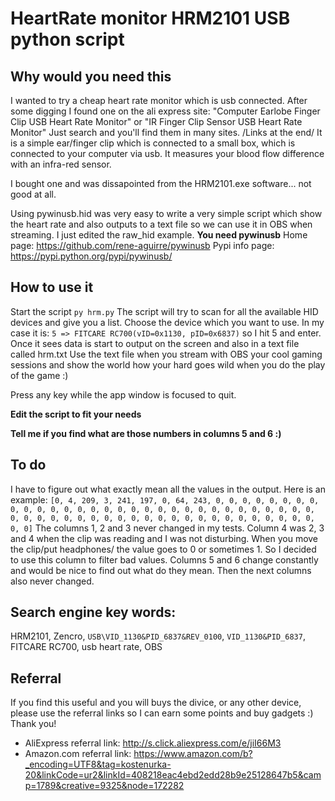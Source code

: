 # HeartRate monitor HRM2101 USB python script

## Why would you need this

I wanted to try a cheap heart rate monitor which is usb connected.
After some digging I found one on the ali express site: "Computer Earlobe Finger Clip USB Heart Rate Monitor" or "IR Finger Clip Sensor USB Heart Rate Monitor"
Just search and you'll find them in many sites. /Links at the end/
It is a simple ear/finger clip which is connected to a small box, which is connected to your computer via usb.
It measures your blood flow difference with an infra-red sensor.

I bought one and was dissapointed from the HRM2101.exe software... not good at all.

Using pywinusb.hid was very easy to write a very simple script which show the heart rate and also outputs to a text file so we can use it in OBS when streaming.
I just edited the raw_hid example.
**You need pywinusb**
Home page: https://github.com/rene-aguirre/pywinusb
Pypi info page: https://pypi.python.org/pypi/pywinusb/


## How to use it

Start the script `py hrm.py`
The script will try to scan for all the available HID devices and give you a list.
Choose the device which you want to use. In my case it is: `5 => FITCARE RC700(vID=0x1130, pID=0x6837)` so I hit 5 and enter.
Once it sees data is start to output on the screen and also in a text file called hrm.txt
Use the text file when you stream with OBS your cool gaming sessions and show the world how your hard goes wild when you do the play of the game :)

Press any key while the app window is focused to quit.

**Edit the script to fit your needs**

**Tell me if you find what are those numbers in columns 5 and 6 :)**

## To do

I have to figure out what exactly mean all the values in the output.
Here is an example:
`[0, 4, 209, 3, 241, 197, 0, 64, 243, 0, 0, 0, 0, 0, 0, 0, 0, 0, 0, 0, 0, 0, 0, 0, 0, 0, 0, 0, 0, 0, 0, 0, 0, 0, 0, 0, 0, 0, 0, 0, 0, 0, 0, 0, 0, 0, 0, 0, 0, 0, 0, 0, 0, 0, 0, 0, 0, 0, 0, 0, 0, 0, 0, 0, 0]`
The columns 1, 2 and 3 never changed in my tests.
Column 4 was 2, 3 and 4 when the clip was reading and I was not disturbing. When you move the clip/put headphones/ the value goes to 0 or sometimes 1. So I decided to use this column to filter bad values.
Columns 5 and 6 change constantly and would be nice to find out what do they mean.
Then the next columns also never changed.


## Search engine key words:

HRM2101, Zencro, `USB\VID_1130&PID_6837&REV_0100`, `VID_1130&PID_6837`, FITCARE RC700, usb heart rate, OBS

## Referral

If you find this useful and you will buys the divice, or any other device, please use the referral links so I can earn some points and buy gadgets :)
Thank you!
- AliExpress referral link: http://s.click.aliexpress.com/e/jiI66M3
- Amazon.com referral link: https://www.amazon.com/b?_encoding=UTF8&tag=kostenurka-20&linkCode=ur2&linkId=408218eac4ebd2edd28b9e25128647b5&camp=1789&creative=9325&node=172282


